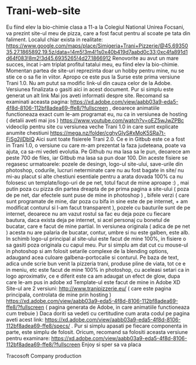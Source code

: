 # Trani-web-site
Eu fiind elev la bio-chimie clasa a 11-a la Colegiul National Unirea Focsani, va prezint site-ul meu de pizza, care a fost facut pentru al scoate pe tata din faliment. Localul chiar exista in realitate: https://www.google.com/maps/place/Simigeria+Trani+Pizzerie/@45.6935035,27.1865892,19.5z/data=!4m5!3m4!1s0x40b419d7aabd0c33:0xc4fa891d1d64f083!8m2!3d45.6935265!4d27.1866912
Renovorite au avut un mare succes, incat i-am triplat profitul tatalui meu, eu fiind elev la bio-chimie. Momentan partea de site-uri reprezinta doar un hobby pentru mine, nu se stie ce o sa fie in viitor. 
Apropo ce este pus la Surse este prima versiune Trani 1.0. Nu am putut sa modific link-ul din cauza celor de la Adobe. Versiunea finalizata o gasiti aici in acest document. Pur si simplu este generat un alt link
Mai jos aveti informatii despre site. Recomand sa examinati aceasta pagina: https://xd.adobe.com/view/aabb03a9-eda5-4f8d-8106-112bf8adea69-ffe8/?fullscreen , deoarece animatiile functioneaza exact cum le-am programat eu, nu ca in versiunea de hosting ( detalii aveti mai jos ) 
https://www.youtube.com/watch?v=oEZ5wJwZPBc videoclip pentru site cu versiunea veche Trani 1.0 in care sunt explicate anumite chestiuni
https://mega.nz/folder/cghyGIyS#xMoK5SRa7t-FiSg2jIDblQ Aici sunt toate fisierele Trani 2.0. Ce e in Gitbub este ce a fost in Trani 1.0, o versiune cu care m-am prezentat la faza judeteana, poate va ajuta, ca sa-mi vedeti evolutia. Pe Github nu ma lasa sa le pun, deoarece am peste 700 de files, iar Gitbub ma lasa sa pun doar 100.
Din aceste fisiere se regasesc urmatoarele: pozele de desingn, logo-ul site-ului, save-urile din photoshop, codurile, lucruri neterminate care nu au fost bagate in site/ nu mi-au placut si alte chestiuni esentiale pentru a arata dovada 100% ca nu folosesc un template/logo-uri de pe net, totul facut de mine aproape :) , mai putin poza cu pizza din partea dreapta de pe prima pagina a site-ului ( poza de pe net, dar efectele sunt puse de mine in photoshop ) , bifele verzi ( care sunt programate de mine, dar poza cu bifa in sine este de pe internet, + am modificat conturul si l-am facut transparent ), pozele cu bauturile sunt de pe internet, deoarece nu am vazut rostul sa fac eu deja poze cu fiecare bautura, daca exista deja pe internet, si acel personaj cu bonetul de bucatar, care e facut de mine partial. In versiunea originala ( adica de pe net ) acesta nu are palaria de bucatar, contur, umbre si nu este galben, este alb. In schimb logo-ul principal al site-ului este facut de mine 100%, in fisiere o sa gasiti poza originala cu capul meu. Pur si simplu am dat cut cu mouse-ul in photoshop si am folosit setarile complexe de la blending options, adaugand acea culoare galbena-portocalie si conturul. Pe baza de text, adica unde scrie bun venit la pizzeria trani, produse pline de viata, tot ce e in meniu, etc este facut de mine 100% in photoshop, cu aceleasi setari ca in logo aproximativ, ce e diferit este ca am adaugat un efect de glow, dupa care le-am pus in adobe xd 
Template-ul este facut de mine in Adobe XD
Site-ul are 2 versiuni: http://www.tranipizzerie.eu/ ( care este pagina principala, controlata de mine prin hosting )
                        https://xd.adobe.com/view/aabb03a9-eda5-4f8d-8106-112bf8adea69-ffe8/?fullscreen ( pagina generata de Adobe, in care animatiile functioneaza cum trebuie ) 
Daca doriti sa vedeti cu certitudine cum arata codul pe pagina aveti acest link: https://xd.adobe.com/view/aabb03a9-eda5-4f8d-8106-112bf8adea69-ffe8/specs/ . Pur si simplu apasati pe fiecare componenta in parte, este simplu de folosit.
Oricum, recomand sa folositi aceasta versiune pentru examinare: https://xd.adobe.com/view/aabb03a9-eda5-4f8d-8106-112bf8adea69-ffe8/?fullscreen
Enjoy si sper sa va placa




Tracosoft Company production



